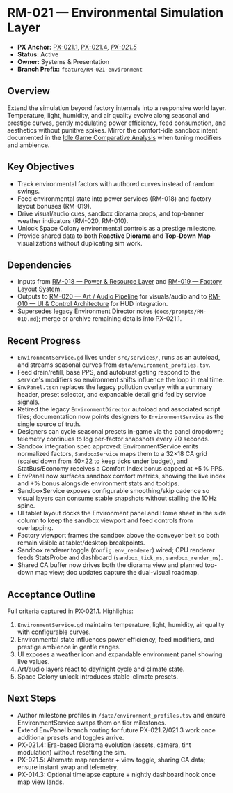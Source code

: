 # RM-021 — Environmental Simulation Layer

- **PX Anchor:** [PX-021.1](../prompts/PX-021.1.md), [PX-021.4](../prompts/PX-021.4.md)*, [PX-021.5](../prompts/PX-021.5.md)*
- **Status:** Active
- **Owner:** Systems & Presentation
- **Branch Prefix:** `feature/RM-021-environment`

## Overview
Extend the simulation beyond factory internals into a responsive world layer. Temperature, light, humidity, and air quality evolve along seasonal and prestige curves, gently modulating power efficiency, feed consumption, and aesthetics without punitive spikes.
Mirror the comfort-idle sandbox intent documented in the [Idle Game Comparative Analysis](../analysis/IdleGameComparative.md) when tuning modifiers and ambience.

## Key Objectives
- Track environmental factors with authored curves instead of random swings.
- Feed environmental state into power services (RM-018) and factory layout bonuses (RM-019).
- Drive visual/audio cues, sandbox diorama props, and top-banner weather indicators (RM-020, RM-010).
- Unlock Space Colony environmental controls as a prestige milestone.
- Provide shared data to both **Reactive Diorama** and **Top-Down Map** visualizations without duplicating sim work.

## Dependencies
- Inputs from [RM-018 — Power & Resource Layer](RM-018.md) and [RM-019 — Factory Layout System](RM-019.md).
- Outputs to [RM-020 — Art / Audio Pipeline](RM-020.md) for visuals/audio and to [RM-010 — UI & Control Architecture](RM-010.md) for HUD integration.
- Supersedes legacy Environment Director notes (`docs/prompts/RM-010.md`); merge or archive remaining details into PX-021.1.

## Recent Progress
- `EnvironmentService.gd` lives under `src/services/`, runs as an autoload, and streams seasonal curves from `data/environment_profiles.tsv`.
- Feed drain/refill, base PPS, and autoburst gating respond to the service's modifiers so environment shifts influence the loop in real time.
- `EnvPanel.tscn` replaces the legacy pollution overlay with a summary header, preset selector, and expandable detail grid fed by service signals.
- Retired the legacy `EnvironmentDirector` autoload and associated script files; documentation now points designers to `EnvironmentService` as the single source of truth.
- Designers can cycle seasonal presets in-game via the panel dropdown; telemetry continues to log per-factor snapshots every 20 seconds.
- Sandbox integration spec approved: EnvironmentService emits normalized factors, `SandboxService` maps them to a 32×18 CA grid (scaled down from 40×22 to keep ticks under budget), and StatBus/Economy receives a Comfort Index bonus capped at +5 % PPS.
- EnvPanel now surfaces sandbox comfort metrics, showing the live index and +% bonus alongside environment stats and tooltips.
- SandboxService exposes configurable smoothing/skip cadence so visual layers can consume stable snapshots without stalling the 10 Hz spine.
- UI tablet layout docks the Environment panel and Home sheet in the side column to keep the sandbox viewport and feed controls from overlapping.
- Factory viewport frames the sandbox above the conveyor belt so both remain visible at tablet/desktop breakpoints.
- Sandbox renderer toggle (`Config.env_renderer`) wired; CPU renderer feeds StatsProbe and dashboard (`sandbox_tick_ms`, `sandbox_render_ms`).
- Shared CA buffer now drives both the diorama view and planned top-down map view; doc updates capture the dual-visual roadmap.

## Acceptance Outline
Full criteria captured in PX-021.1. Highlights:
1. `EnvironmentService.gd` maintains temperature, light, humidity, air quality with configurable curves.
2. Environmental state influences power efficiency, feed modifiers, and prestige ambience in gentle ranges.
3. UI exposes a weather icon and expandable environment panel showing live values.
4. Art/audio layers react to day/night cycle and climate state.
5. Space Colony unlock introduces stable-climate presets.

## Next Steps
- Author milestone profiles in `/data/environment_profiles.tsv` and ensure EnvironmentService swaps them on tier milestones.
- Extend EnvPanel branch routing for future PX-021.2/021.3 work once additional presets and toggles arrive.
- PX-021.4: Era-based Diorama evolution (assets, camera, tint modulation) without resetting the sim.
- PX-021.5: Alternate map renderer + view toggle, sharing CA data; ensure instant swap and telemetry.
- PX-014.3: Optional timelapse capture + nightly dashboard hook once map view lands.
